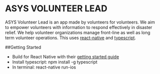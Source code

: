# ASYS VOLUNTEER LEAD

ASYS Volunteer Lead is an app made by volunteers for volunteers. We aim to empower volunteers with information to respond effectively in disaster relief.  We help volunteer organizations manage front-line  as well as long term volunteer operations. This uses [react-native](https://facebook.github.io/react-native/) and [typescript](https://www.npmjs.com/package/typescript).

 ##Getting Started
 - Build for React Native with their [getting started guide](https://facebook.github.io/react-native/docs/getting-started.html)
- Install typescript: npm install -g typescript
- In terminal: react-native run-ios